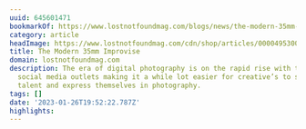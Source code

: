 ```yaml
---
uuid: 645601471
bookmarkOf: https://www.lostnotfoundmag.com/blogs/news/the-modern-35mm-improvise
category: article
headImage: https://www.lostnotfoundmag.com/cdn/shop/articles/000049530023.jpg?v=1606284771
title: The Modern 35mm Improvise
domain: lostnotfoundmag.com
description: The era of digital photography is on the rapid rise with technology and
  social media outlets making it a while lot easier for creative’s to showcase their
  talent and express themselves in photography.
tags: []
date: '2023-01-26T19:52:22.787Z'
highlights: 
---
```



